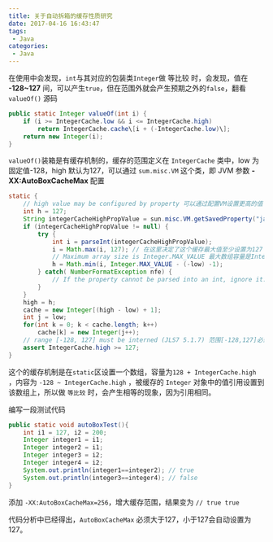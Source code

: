 ```yaml
---
title: 关于自动拆箱的缓存性质研究
date: 2017-04-16 16:43:47
tags:
 - Java
categories:
 - Java
---
```


在使用中会发现，`int`与其对应的包装类`Integer`做 等比较 时，会发现，值在 **-128~127** 间，可以产生`true`，但在范围外就会产生预期之外的`false`，翻看 `valueOf()` 源码

```java
public static Integer valueOf(int i) {
    if (i >= IntegerCache.low && i <= IntegerCache.high)
        return IntegerCache.cache\[i + (-IntegerCache.low)\];
    return new Integer(i);
}
```

`valueOf()`装箱是有缓存机制的，缓存的范围定义在 `IntegerCache` 类中，low 为固定值-128，high 默认为127，可以通过 `sum.misc.VM` 这个类，即 JVM 参数 **-XX:AutoBoxCacheMax** 配置

```java
static {
    // high value may be configured by property 可以通过配置VM设置更高的值
    int h = 127;
    String integerCacheHighPropValue = sun.misc.VM.getSavedProperty("java.lang.Integer.IntegerCache.high");
    if (integerCacheHighPropValue != null) {
        try {
            int i = parseInt(integerCacheHighPropValue);
            i = Math.max(i, 127); // 在这里决定了这个缓存最大值至少设置为127
            // Maximum array size is Integer.MAX_VALUE 最大数组容量是Integer.MAX_VALUE
            h = Math.min(i, Integer.MAX_VALUE - (-low) -1);
        } catch( NumberFormatException nfe) {
            // If the property cannot be parsed into an int, ignore it. // 如果该属性无法作为 int 解析，忽略它
        }
    }
    high = h;
    cache = new Integer[(high - low) + 1];
    int j = low;
    for(int k = 0; k < cache.length; k++)
        cache[k] = new Integer(j++);
    // range [-128, 127] must be interned (JLS7 5.1.7) 范围[-128,127]必须是实体的（JLS7 5.1.7）
    assert IntegerCache.high >= 127;
}
```

这个的缓存机制是在`static`区设置一个数组，容量为`128 + IntegerCache.high` ，内容为 `-128 ~ IntegerCache.high` ，被缓存的 `Integer` 对象中的值引用设置到该数组上，所以做 `等比较` 时，会产生相等的现象，因为引用相同。

编写一段测试代码

```java
public static void autoBoxTest(){
    int i1 = 127, i2 = 200;
    Integer integer1 = i1;
    Integer integer2 = i1;
    Integer integer3 = i2;
    Integer integer4 = i2;
    System.out.println(integer1==integer2); // true
    System.out.println(integer3==integer4); // false
}
```

添加 `-XX:AutoBoxCacheMax=256`，增大缓存范围，结果变为 `// true true`

代码分析中已经得出，`AutoBoxCacheMax` 必须大于127，小于127会自动设置为127。
